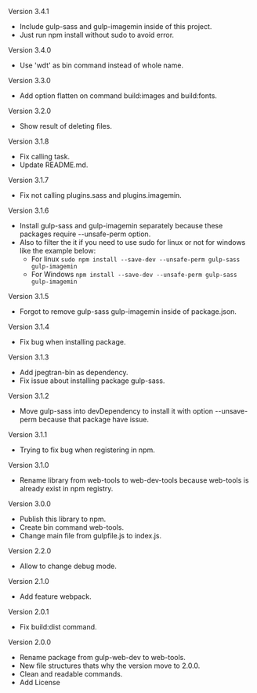 Version 3.4.1
* Include gulp-sass and gulp-imagemin inside of this project.
* Just run npm install without sudo to avoid error.

Version 3.4.0
* Use 'wdt' as bin command instead of whole name.

Version 3.3.0
* Add option flatten on command build:images and build:fonts.

Version 3.2.0
* Show result of deleting files.

Version 3.1.8
* Fix calling task.
* Update README.md.

Version 3.1.7
* Fix not calling plugins.sass and plugins.imagemin.

Version 3.1.6
* Install gulp-sass and gulp-imagemin separately because these packages require --unsafe-perm option.
* Also to filter the it if you need to use sudo for linux or not for windows like the example below:
    - For linux `sudo npm install --save-dev --unsafe-perm gulp-sass gulp-imagemin`
    - For Windows `npm install --save-dev --unsafe-perm gulp-sass gulp-imagemin`

Version 3.1.5
* Forgot to remove gulp-sass gulp-imagemin inside of package.json.

Version 3.1.4
* Fix bug when installing package.

Version 3.1.3
* Add jpegtran-bin as dependency.
* Fix issue about installing package gulp-sass.

Version 3.1.2
* Move gulp-sass into devDependency to install it with option --unsave-perm because that package have issue.

Version 3.1.1
* Trying to fix bug when registering in npm.

Version 3.1.0
* Rename library from web-tools to web-dev-tools because web-tools is already exist in npm registry.

Version 3.0.0
* Publish this library to npm.
* Create bin command web-tools.
* Change main file from gulpfile.js to index.js.

Version 2.2.0
* Allow to change debug mode.

Version 2.1.0
* Add feature webpack.

Version 2.0.1
* Fix build:dist command.

Version 2.0.0
* Rename package from gulp-web-dev to web-tools.
* New file structures thats why the version move to 2.0.0.
* Clean and readable commands.
* Add License